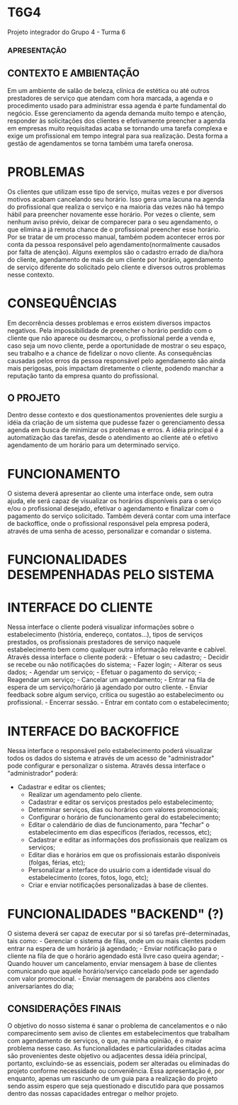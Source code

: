 # T6G4
Projeto integrador do Grupo 4 - Turma 6

### APRESENTAÇÃO ###

## CONTEXTO E AMBIENTAÇÃO

Em um ambiente de salão de beleza, clínica de estética ou até outros prestadores de serviço que atendam com hora marcada, a agenda e o procedimento usado para administrar essa agenda é parte fundamental do negócio. Esse gerenciamento da agenda demanda muito tempo e atenção, responder às solicitações dos clientes e efetivamente preencher a agenda em empresas muito requisitadas acaba se tornando uma tarefa complexa e exige um profissional em tempo integral para sua realização. Desta forma a gestão de agendamentos se torna também uma tarefa onerosa.
  
# PROBLEMAS
Os clientes que utilizam esse tipo de serviço, muitas vezes e por diversos motivos acabam cancelando seu horário. Isso gera uma lacuna na agenda do profissional que realiza o serviço e na maioria das vezes não há tempo hábil para preencher novamente esse horário. Por vezes o cliente, sem nenhum aviso prévio, deixar de comparecer para o seu agendamento, o que elimina a já remota chance de o profissional preencher esse horário.
Por se tratar de um processo manual, também podem acontecer erros por conta da pessoa responsável pelo agendamento(normalmente causados por falta de atenção). Alguns exemplos são o cadastro errado de dia/hora do cliente, agendamento de mais de um cliente por horário, agendamento de serviço diferente do solicitado pelo cliente e diversos outros problemas nesse contexto.

# CONSEQUÊNCIAS
Em decorrência desses problemas e erros existem diversos impactos negativos. Pela impossibilidade de preencher o horário perdido com o cliente que não aparece ou desmarcou, o profissional perde a venda e, caso seja um novo cliente, perde a oportunidade de mostrar o seu espaço, seu trabalho e a chance de fidelizar o novo cliente.
  	As consequências causadas pelos erros da pessoa responsável pelo agendamento são ainda mais perigosas, pois impactam diretamente o cliente, podendo manchar a reputação tanto da empresa quanto do profissional.
  
## O PROJETO

Dentro desse contexto e dos questionamentos provenientes dele surgiu a idéia da criação de um sistema que pudesse fazer o gerenciamento dessa agenda em busca de minimizar os problemas e erros. A idéia principal é a automatização das tarefas, desde o atendimento ao cliente até o efetivo agendamento de um horário para um determinado serviço.
  



# FUNCIONAMENTO
O sistema deverá apresentar ao cliente uma interface onde, sem outra ajuda, ele será capaz de visualizar os horários disponíveis para o serviço e/ou o profissional desejado, efetivar o agendamento e finalizar com o pagamento do serviço solicitado.
  	Também deverá contar com uma interface de backoffice, onde o profissional responsável pela empresa poderá, através de uma senha de acesso, personalizar e comandar o sistema.
  
# FUNCIONALIDADES DESEMPENHADAS PELO SISTEMA

# INTERFACE DO CLIENTE
Nessa interface o cliente poderá visualizar informações sobre o estabelecimento (história, endereço, contatos...), tipos de serviços prestados, os profissionais prestadores de serviço naquele estabelecimento bem como qualquer outra informação relevante e cabível.
  	Através dessa interface o cliente poderá:
   	- Efetuar o seu cadastro;
   	- Decidir se recebe ou não notificações do sistema;
   	- Fazer login;
   	- Alterar os seus dados;
   	- Agendar um serviço;
   	- Efetuar o pagamento do serviço;
   	- Reagendar um serviço;
   	- Cancelar um agendamento;
   	- Entrar na fila de espera de um serviço/horário já agendado por outro cliente.
   	- Enviar feedback sobre algum serviço, crítica ou sugestão ao estabelecimento ou profissional.
   	- Encerrar sessão.
   	- Entrar em contato com o estabelecimento;
   
# INTERFACE DO BACKOFFICE
Nessa interface o responsável pelo estabelecimento poderá visualizar todos os dados do sistema e através de um acesso de "administrador" pode configurar e personalizar o sistema.
Através dessa interface o "administrador" poderá:
- Cadastrar e editar os clientes;
  	- Realizar um agendamento pelo cliente.
  	- Cadastrar e editar os serviços prestados pelo estabelecimento;
  	- Determinar serviços, dias ou horários com valores promocionais;
  	- Configurar o horário de funcionamento geral do estabelecimento;
  	- Editar o calendário de dias de funcionamento, para "fechar" o estabelecimento em dias específicos (feriados, recessos, etc);
  	- Cadastrar e editar as informações dos profissionais que realizam os serviços;
  	- Editar dias e horários em que os profissionais estarão disponíveis (folgas, férias, etc);
  	- Personalizar a interface do usuário com a identidade visual do estabelecimento (cores, fotos, logo, etc);
  	- Criar e enviar notificações personalizadas à base de clientes.

# FUNCIONALIDADES "BACKEND" (?)
O sistema deverá ser capaz de executar por si só tarefas pré-determinadas, tais como:
  	- Gerenciar o sistema de filas, onde um ou mais clientes podem entrar na espera de um horário já agendado;
  	- Enviar notificação para o cliente na fila de que o horário agendado está livre caso queira agendar;
  	- Quando houver um cancelamento, enviar mensagem à base de clientes comunicando que aquele horário/serviço cancelado pode ser agendado com valor promocional.
  	- Enviar mensagem de parabéns aos clientes aniversariantes do dia;
  
  
## CONSIDERAÇÕES FINAIS

O objetivo do nosso sistema é sanar o problema de cancelamentos e o não comparecimento sem aviso de clientes em estabelecimentos que trabalham com agendamento de serviços, o que, na minha opinião, é o maior problema nesse caso. As funcionalidades e particularidades citadas acima são provenientes deste objetivo ou adjacentes dessa idéia principal, portanto, excluindo-se as essenciais, podem ser alteradas ou eliminadas do projeto conforme necessidade ou conveniência. Essa apresentação é, por enquanto, apenas um rascunho de um guia para a realização do projeto sendo assim espero que seja questionado e discutido para que possamos dentro das nossas capacidades entregar o melhor projeto.

